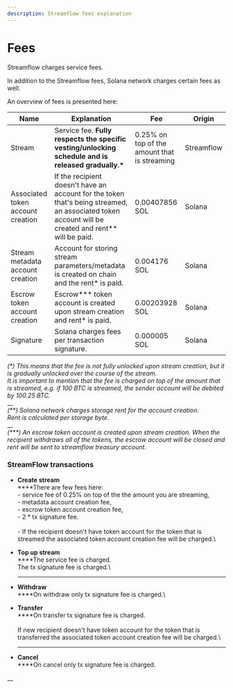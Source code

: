 ```yaml
---
description: Streamflow fees explanation
---
```


# Fees

Streamflow charges service fees.&#x20;

In addition to the Streamflow fees, Solana network charges certain fees as well.

An overview of fees is presented here:

| Name                              | Explanation                                                                                                                                           | Fee                                          | Origin     |
| --------------------------------- | ----------------------------------------------------------------------------------------------------------------------------------------------------- | -------------------------------------------- | ---------- |
| Stream                            | Service fee. **Fully respects the specific vesting/unlocking schedule and is released gradually.\***                                                  | 0.25% on top of the amount that is streaming | Streamflow |
| Associated token account creation | If the recipient doesn't have an account for the token that's being streamed, an associated token account will be created and rent\*\* will be paid.  | 0.00407856 SOL                               | Solana     |
| Stream metadata account creation  | Account for storing stream parameters/metadata is created on chain and the rent\* is paid.                                                            | 0.004176 SOL                                 | Solana     |
| Escrow token account creation     | Escrow\*\*\* token account is created upon stream creation and rent\* is paid.                                                                        | 0.00203928 SOL                               | Solana     |
| Signature                         | Solana charges fees per transaction signature.                                                                                                        | 0.000005 SOL                                 | Solana     |

_(\*) This means that the fee is not fully unlocked upon stream creation, but it is gradually unlocked over the course of the stream._ \
_It is important to mention that the fee is charged on top of the amount that is streamed,              e.g. if 100 BTC is streamed, the sender account will be debited by 100.25 BTC._\
__\
_(\*\*)  Solana network charges storage rent for the account creation._\
_Rent is calculated per storage byte._ \
__\
_(\*\*\*) An escrow token account is created upon stream creation. When the recipient withdraws all of the tokens, the escrow account will be closed and rent will be sent to streamflow treasury account._

### StreamFlow transactions

* **Create stream**\
  ****There are few fees here:\
  &#x20; \- service fee of 0.25% on top of the the amount you are streaming,\
  &#x20; \- metadata account creation fee,\
  &#x20; \- escrow token account creation fee,\
  &#x20; \- 2 \* tx signature fee.\
  \
  &#x20; \- If the recipient doesn't have token account for the token that is streamed the associated token account creation fee will be charged.\

* **Top up stream**\
  ****The service fee is charged.\
  The tx signature fee is charged.\
  ****
* **Withdraw**\
  ****On withdraw only tx signature fee is charged.\

* **Transfer**\
  ****On transfer tx signature fee is charged.\
  \
  If new recipient doesn't have token account for the token that is transferred the associated token account creation fee will be charged.\
  ****
* **Cancel**\
  ****On cancel only tx signature fee is charged.

__
